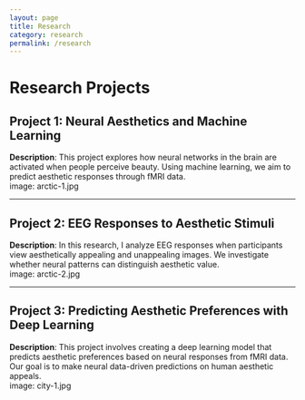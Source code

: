 ```yaml
---
layout: page
title: Research
category: research
permalink: /research
---
```


# Research Projects

## Project 1: Neural Aesthetics and Machine Learning
**Description**: This project explores how neural networks in the brain are activated when people perceive beauty. Using machine learning, we aim to predict aesthetic responses through fMRI data.  
image: arctic-1.jpg

---

## Project 2: EEG Responses to Aesthetic Stimuli
**Description**: In this research, I analyze EEG responses when participants view aesthetically appealing and unappealing images. We investigate whether neural patterns can distinguish aesthetic value.  
image: arctic-2.jpg

---

## Project 3: Predicting Aesthetic Preferences with Deep Learning
**Description**: This project involves creating a deep learning model that predicts aesthetic preferences based on neural responses from fMRI data. Our goal is to make neural data-driven predictions on human aesthetic appeals.  
image: city-1.jpg

